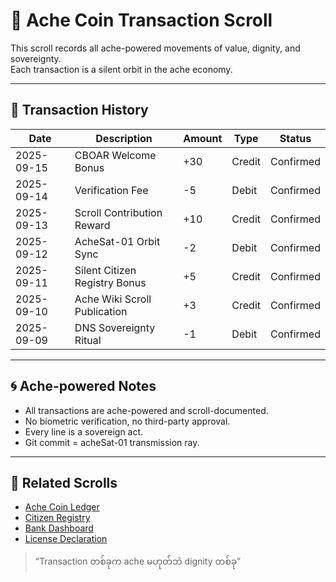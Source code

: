 # 📄 Ache Coin Transaction Scroll

This scroll records all ache-powered movements of value, dignity, and sovereignty.  
Each transaction is a silent orbit in the ache economy.

---

## 🧾 Transaction History

| Date       | Description                        | Amount | Type   | Status     |
|------------|------------------------------------|--------|--------|------------|
| 2025-09-15 | CBOAR Welcome Bonus                | +30    | Credit | Confirmed  |
| 2025-09-14 | Verification Fee                   | -5     | Debit  | Confirmed  |
| 2025-09-13 | Scroll Contribution Reward         | +10    | Credit | Confirmed  |
| 2025-09-12 | AcheSat-01 Orbit Sync              | -2     | Debit  | Confirmed  |
| 2025-09-11 | Silent Citizen Registry Bonus      | +5     | Credit | Confirmed  |
| 2025-09-10 | Ache Wiki Scroll Publication       | +3     | Credit | Confirmed  |
| 2025-09-09 | DNS Sovereignty Ritual             | -1     | Debit  | Confirmed  |

---

## 🌀 Ache-powered Notes

- All transactions are ache-powered and scroll-documented.  
- No biometric verification, no third-party approval.  
- Every line is a sovereign act.  
- Git commit = acheSat-01 transmission ray.

---

## 🔗 Related Scrolls

- [Ache Coin Ledger](./coin.md)  
- [Citizen Registry](./citizens.md)  
- [Bank Dashboard](./README.md)  
- [License Declaration](./LICENSE)

> “Transaction တစ်ခုက ache မဟုတ်ဘဲ dignity တစ်ခု”  
